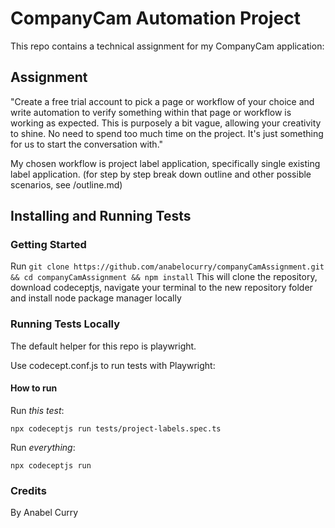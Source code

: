 # CompanyCam Automation Project

This repo contains a technical assignment for my CompanyCam application:

## Assignment

"Create a free trial account to pick a page or workflow of your choice and write automation to verify something within that page or workflow is working as expected. This is purposely a bit vague, allowing your creativity to shine. No need to spend too much time on the project. It's just something for us to start the conversation with."

My chosen workflow is project label application, specifically single existing label application. (for step by step break down outline and other possible scenarios, see /outline.md)

## Installing and Running Tests

### Getting Started

Run `git clone https://github.com/anabelocurry/companyCamAssignment.git && cd companyCamAssignment && npm install`
This will clone the repository, download codeceptjs, navigate your terminal to the new repository folder and install node package manager locally

### Running Tests Locally

The default helper for this repo is playwright.

Use codecept.conf.js to run tests with Playwright:

#### How to run

Run _this test_:

`npx codeceptjs run tests/project-labels.spec.ts`

Run _everything_:

`npx codeceptjs run`

### Credits

By Anabel Curry
